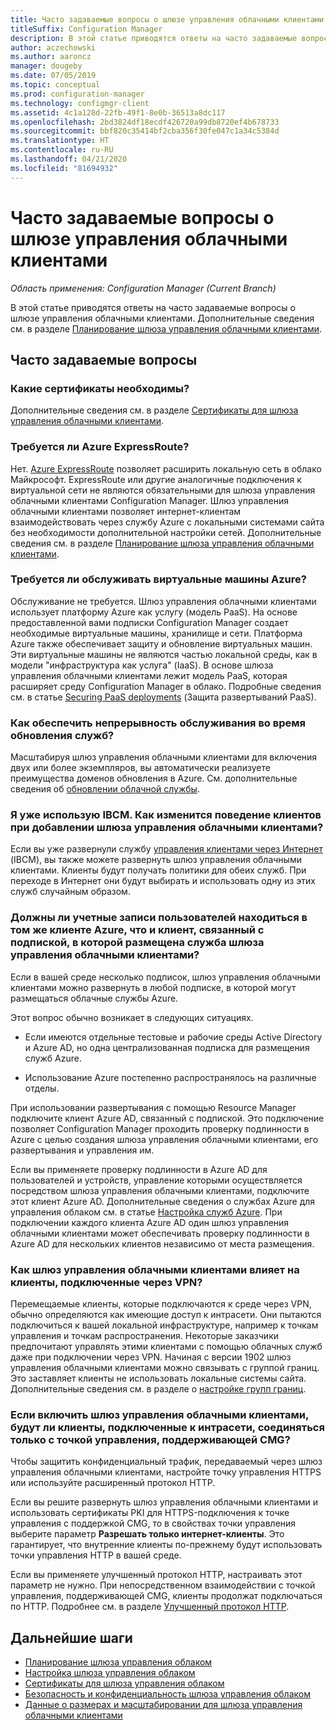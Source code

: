 ```yaml
---
title: Часто задаваемые вопросы о шлюзе управления облачными клиентами
titleSuffix: Configuration Manager
description: В этой статье приводятся ответы на часто задаваемые вопросы о шлюзе управления облачными клиентами.
author: aczechowski
ms.author: aaroncz
manager: dougeby
ms.date: 07/05/2019
ms.topic: conceptual
ms.prod: configuration-manager
ms.technology: configmgr-client
ms.assetid: 4c1a128d-22fb-49f1-8e0b-36513a8dc117
ms.openlocfilehash: 2bd3824df18ecdf426720a99db8720ef4b678733
ms.sourcegitcommit: bbf820c35414bf2cba356f30fe047c1a34c5384d
ms.translationtype: HT
ms.contentlocale: ru-RU
ms.lasthandoff: 04/21/2020
ms.locfileid: "81694932"
---
```

# <a name="frequently-asked-questions-about-the-cloud-management-gateway"></a>Часто задаваемые вопросы о шлюзе управления облачными клиентами

*Область применения: Configuration Manager (Current Branch)*

В этой статье приводятся ответы на часто задаваемые вопросы о шлюзе управления облачными клиентами. Дополнительные сведения см. в разделе [Планирование шлюза управления облачными клиентами](plan-cloud-management-gateway.md).


## <a name="frequently-asked-questions"></a>Часто задаваемые вопросы

### <a name="what-certificates-do-i-need"></a>Какие сертификаты необходимы?

Дополнительные сведения см. в разделе [Сертификаты для шлюза управления облачными клиентами](certificates-for-cloud-management-gateway.md).


### <a name="do-i-need-azure-expressroute"></a>Требуется ли Azure ExpressRoute?

Нет. [Azure ExpressRoute](/azure/expressroute/expressroute-introduction) позволяет расширить локальную сеть в облако Майкрософт. ExpressRoute или другие аналогичные подключения к виртуальной сети не являются обязательными для шлюза управления облачными клиентами Configuration Manager. Шлюз управления облачными клиентами позволяет интернет-клиентам взаимодействовать через службу Azure с локальными системами сайта без необходимости дополнительной настройки сетей. Дополнительные сведения см. в разделе [Планирование шлюза управления облачными клиентами](plan-cloud-management-gateway.md).

<!-- SCCMDocs#1659 -->

### <a name="do-i-need-to-maintain-the-azure-virtual-machines"></a>Требуется ли обслуживать виртуальные машины Azure?

Обслуживание не требуется. Шлюз управления облачными клиентами использует платформу Azure как услугу (модель PaaS). На основе предоставленной вами подписки Configuration Manager создает необходимые виртуальные машины, хранилище и сети. Платформа Azure также обеспечивает защиту и обновление виртуальных машин. Эти виртуальные машины не являются частью локальной среды, как в модели "инфраструктура как услуга" (IaaS). В основе шлюза управления облачными клиентами лежит модель PaaS, которая расширяет среду Configuration Manager в облако. Подробные сведения см. в статье [Securing PaaS deployments](/azure/security/security-paas-deployments) (Защита развертываний PaaS).


### <a name="how-can-i-ensure-service-continuity-during-service-updates"></a>Как обеспечить непрерывность обслуживания во время обновления служб?

Масштабируя шлюз управления облачными клиентами для включения двух или более экземпляров, вы автоматически реализуете преимущества доменов обновления в Azure. См. дополнительные сведения об [обновлении облачной службы](/azure/cloud-services/cloud-services-update-azure-service).


### <a name="im-already-using-ibcm-if-i-add-cmg-how-do-clients-behave"></a>Я уже использую IBCM. Как изменится поведение клиентов при добавлении шлюза управления облачными клиентами?

Если вы уже развернули службу [управления клиентами через Интернет](../plan-internet-based-client-management.md) (IBCM), вы также можете развернуть шлюз управления облачными клиентами. Клиенты будут получать политики для обеих служб. При переходе в Интернет они будут выбирать и использовать одну из этих служб случайным образом.


### <a name="do-the-user-accounts-have-to-be-in-the-same-azure-ad-tenant-as-the-tenant-associated-with-the-subscription-that-hosts-the-cmg-cloud-service"></a>Должны ли учетные записи пользователей находиться в том же клиенте Azure, что и клиент, связанный с подпиской, в которой размещена служба шлюза управления облачными клиентами?
<!--SCCMDocs-pr issue #2873-->
Если в вашей среде несколько подписок, шлюз управления облачными клиентами можно развернуть в любой подписке, в которой могут размещаться облачные службы Azure. 

Этот вопрос обычно возникает в следующих ситуациях.  

- Если имеются отдельные тестовые и рабочие среды Active Directory и Azure AD, но одна централизованная подписка для размещения служб Azure.  

- Использование Azure постепенно распространялось на различные отделы.  

При использовании развертывания с помощью Resource Manager подключите клиент Azure AD, связанный с подпиской. Это подключение позволяет Configuration Manager проходить проверку подлинности в Azure с целью создания шлюза управления облачными клиентами, его развертывания и управления им.  

Если вы применяете проверку подлинности в Azure AD для пользователей и устройств, управление которыми осуществляется посредством шлюза управления облачными клиентами, подключите этот клиент Azure AD. Дополнительные сведения о службах Azure для управления облаком см. в статье [Настройка служб Azure](../../../servers/deploy/configure/azure-services-wizard.md). При подключении каждого клиента Azure AD один шлюз управления облачными клиентами может обеспечивать проверку подлинности в Azure AD для нескольких клиентов независимо от места размещения.

### <a name="how-does-cmg-affect-my-clients-connected-via-vpn"></a>Как шлюз управления облачными клиентами влияет на клиенты, подключенные через VPN?

Перемещаемые клиенты, которые подключаются к среде через VPN, обычно определяются как имеющие доступ к интрасети. Они пытаются подключиться к вашей локальной инфраструктуре, например к точкам управления и точкам распространения. Некоторые заказчики предпочитают управлять этими клиентами с помощью облачных служб даже при подключении через VPN. Начиная с версии 1902 шлюз управления облачными клиентами можно связывать с группой границ. Это заставляет клиенты не использовать локальные системы сайта. Дополнительные сведения см. в разделе о [настройке групп границ](setup-cloud-management-gateway.md#configure-boundary-groups).

### <a name="if-i-enable-a-cmg-will-my-clients-only-connect-to-the-cmg-enabled-management-point-when-theyre-connected-to-the-intranet"></a>Если включить шлюз управления облачными клиентами, будут ли клиенты, подключенные к интрасети, соединяться только с точкой управления, поддерживающей CMG?

Чтобы защитить конфиденциальный трафик, передаваемый через шлюз управления облачными клиентами, настройте точку управления HTTPS или используйте расширенный протокол HTTP.

Если вы решите развернуть шлюз управления облачными клиентами и использовать сертификаты PKI для HTTPS-подключения к точке управления с поддержкой CMG, то в свойствах точки управления выберите параметр **Разрешать только интернет-клиенты**. Это гарантирует, что внутренние клиенты по-прежнему будут использовать точки управления HTTP в вашей среде.

Если вы применяете улучшенный протокол HTTP, настраивать этот параметр не нужно. При непосредственном взаимодействии с точкой управления, поддерживающей CMG, клиенты продолжат подключаться по HTTP. Подробнее см. в разделе [Улучшенный протокол HTTP](../../../plan-design/hierarchy/enhanced-http.md).

## <a name="next-steps"></a>Дальнейшие шаги

- [Планирование шлюза управления облаком](plan-cloud-management-gateway.md)
- [Настройка шлюза управления облаком](setup-cloud-management-gateway.md)
- [Сертификаты для шлюза управления облаком](certificates-for-cloud-management-gateway.md)
- [Безопасность и конфиденциальность шлюза управления облаком](security-and-privacy-for-cloud-management-gateway.md)
- [Данные о размерах и масштабировании для шлюза управления облачными клиентами](../../../plan-design/configs/size-and-scale-numbers.md#bkmk_cmg)
